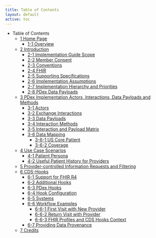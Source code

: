```yaml
---
title: Table of Contents
layout: default
active: toc
---
```


* Table of Contents
    * <a href="1_Home_Page.html">1 Home Page</a>
        * <a href="1-1_Overview.html">1-1 Overview</a>
    * <a href="2_Introduction.html">2 Introduction</a>
        * <a href="2-1_Implementation_Guide_Scope.html">2-1 Implementation Guide Scope</a>
        * <a href="2-2_Member_Consent.html">2-2 Member Consent</a>
        * <a href="2-3_Conventions.html">2-3 Conventions</a>
        * <a href="2-4_FHIR.html">2-4 FHIR</a>
        * <a href="2-5_Supporting_Specifications.html">2-5 Supporting Specifications</a>
        * <a href="2-6_Implementation_Assumptions.html">2-6 Implementation Assumptions</a>
        * <a href="2-7_Implementation_Hierarchy_and_Priorities.html">2-7 Implementation Hierarchy and Priorities</a>
        * <a href="2-8_PDex_Data_Payloads.html">2-8 PDex Data Payloads</a>
    * <a href="3_PDex_Implementation_Actors,_Interactions,_Data_Payloads_and_Methods.html">3 PDex Implementation Actors, Interactions, Data Payloads and Methods</a>
        * <a href="3-1_Actors.html">3-1 Actors</a>
        * <a href="3-2_Exchange_Interactions.html">3-2 Exchange Interactions</a>
        * <a href="3-3_Data_Payloads.html">3-3 Data Payloads</a>
        * <a href="3-4_Interaction_Methods.html">3-4 Interaction Methods</a>
        * <a href="3-5_Interaction_and_Payload_Matrix.html">3-5 Interaction and Payload Matrix</a>
        * <a href="3-6_Data_Mapping.html">3-6 Data Mapping</a>
            * <a href="3-6-1_US_Core_Patient.html">3-6-1 US Core Patient</a>
            * <a href="3-6-2_Coverage.html">3-6-2 Coverage</a>
    * <a href="4_Use_Case_Scenarios.html">4 Use Case Scenarios</a>
        * <a href="4-1_Patient_Persona.html">4-1 Patient Persona</a>
        * <a href="4-2_Useful_Patient_History_for_Providers.html">4-2 Useful Patient History for Providers</a>
    * <a href="5_Provider-controlled_Information_Requests_and_Filtering.html">5 Provider-controlled Information Requests and Filtering</a>
    * <a href="6_CDS-Hooks.html">6 CDS-Hooks</a>
        * <a href="6-1_Support_for_FHIR_R4.html">6-1 Support for FHIR R4</a>
        * <a href="6-2_Additional_Hooks.html">6-2 Additional Hooks</a>
        * <a href="6-3_PDex_Hooks.html">6-3 PDex Hooks</a>
        * <a href="6-4_Hook_Configuration.html">6-4 Hook Configuration</a>
        * <a href="6-5_Systems.html">6-5 Systems</a>
        * <a href="6-6_Workflow_Examples.html">6-6 Workflow Examples</a>
            * <a href="6-6-1_First_Visit_with_New_Provider.html">6-6-1 First Visit with New Provider</a>
            * <a href="6-6-2_Return_Visit_with_Provider.html">6-6-2 Return Visit with Provider</a>
            * <a href="6-6-3_FHIR_Profiles_and_CDS_Hooks_Context.html">6-6-3 FHIR Profiles and CDS Hooks Context</a>
        * <a href="6-7_Providing_Data_Provenance.html">6-7 Providing Data Provenance</a>
    * <a href="7_Credits.html">7 Credits</a>
